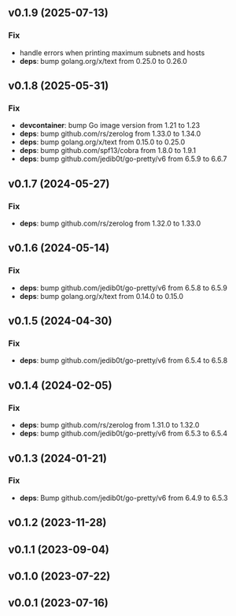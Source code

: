 ## v0.1.9 (2025-07-13)

### Fix

- handle errors when printing maximum subnets and hosts
- **deps**: bump golang.org/x/text from 0.25.0 to 0.26.0

## v0.1.8 (2025-05-31)

### Fix

- **devcontainer**: bump Go image version from 1.21 to 1.23
- **deps**: bump github.com/rs/zerolog from 1.33.0 to 1.34.0
- **deps**: bump golang.org/x/text from 0.15.0 to 0.25.0
- **deps**: bump github.com/spf13/cobra from 1.8.0 to 1.9.1
- **deps**: bump github.com/jedib0t/go-pretty/v6 from 6.5.9 to 6.6.7

## v0.1.7 (2024-05-27)

### Fix

- **deps**: bump github.com/rs/zerolog from 1.32.0 to 1.33.0

## v0.1.6 (2024-05-14)

### Fix

- **deps**: bump github.com/jedib0t/go-pretty/v6 from 6.5.8 to 6.5.9
- **deps**: bump golang.org/x/text from 0.14.0 to 0.15.0

## v0.1.5 (2024-04-30)

### Fix

- **deps**: bump github.com/jedib0t/go-pretty/v6 from 6.5.4 to 6.5.8

## v0.1.4 (2024-02-05)

### Fix

- **deps**: bump github.com/rs/zerolog from 1.31.0 to 1.32.0
- **deps**: bump github.com/jedib0t/go-pretty/v6 from 6.5.3 to 6.5.4

## v0.1.3 (2024-01-21)

### Fix

- **deps**: Bump github.com/jedib0t/go-pretty/v6 from 6.4.9 to 6.5.3

## v0.1.2 (2023-11-28)

## v0.1.1 (2023-09-04)

## v0.1.0 (2023-07-22)

## v0.0.1 (2023-07-16)
